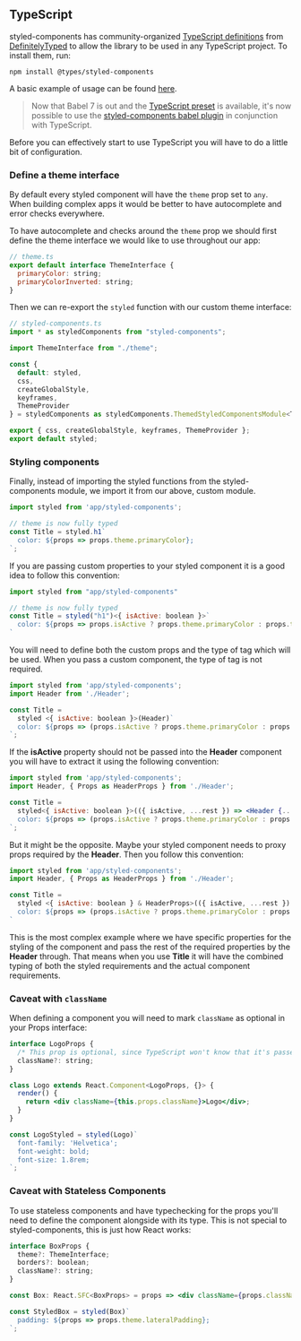 ## TypeScript

styled-components has community-organized [TypeScript definitions](https://www.npmjs.com/package/@types/styled-components) from [DefinitelyTyped](https://github.com/DefinitelyTyped/DefinitelyTyped) to allow the library to be used in any TypeScript project. To install them, run:

```
npm install @types/styled-components
```

A basic example of usage can be found [here](https://github.com/patrick91/Styled-Components-Typescript-Example).

> Now that Babel 7 is out and the [TypeScript preset](https://babeljs.io/docs/en/babel-preset-typescript) is available, it's now possible to use the [styled-components babel plugin](/docs/tooling#babel-plugin) in conjunction with TypeScript.

Before you can effectively start to use TypeScript you will have to do a little bit of configuration.

### Define a theme interface

By default every styled component will have the `theme` prop set to `any`. When building complex apps it would be better to have autocomplete and error checks everywhere.

To have autocomplete and checks around the `theme` prop we should first define the theme
interface we would like to use throughout our app:

```jsx
// theme.ts
export default interface ThemeInterface {
  primaryColor: string;
  primaryColorInverted: string;
}
```

Then we can re-export the `styled` function with our custom theme interface:

```jsx
// styled-components.ts
import * as styledComponents from "styled-components";

import ThemeInterface from "./theme";

const {
  default: styled,
  css,
  createGlobalStyle,
  keyframes,
  ThemeProvider
} = styledComponents as styledComponents.ThemedStyledComponentsModule<ThemeInterface>;

export { css, createGlobalStyle, keyframes, ThemeProvider };
export default styled;
```

### Styling components

Finally, instead of importing the styled functions from the styled-components module,
we import it from our above, custom module.

```jsx
import styled from 'app/styled-components';

// theme is now fully typed
const Title = styled.h1`
  color: ${props => props.theme.primaryColor};
`;
```

If you are passing custom properties to your styled component it is a good idea to follow this convention:

```jsx
import styled from "app/styled-components"

// theme is now fully typed
const Title = styled("h1")<{ isActive: boolean }>`
  color: ${props => props.isActive ? props.theme.primaryColor : props.theme.secondaryColor}
`
```

You will need to define both the custom props and the type of tag which will be used. When you pass a custom component,
the type of tag is not required.

```jsx
import styled from 'app/styled-components';
import Header from './Header';

const Title =
  styled <{ isActive: boolean }>(Header)`
  color: ${props => (props.isActive ? props.theme.primaryColor : props.theme.secondaryColor)}
`;
```

If the **isActive** property should not be passed into the **Header** component you will have to extract it using the
following convention:

```jsx
import styled from 'app/styled-components';
import Header, { Props as HeaderProps } from './Header';

const Title =
  styled<{ isActive: boolean }>(({ isActive, ...rest }) => <Header {...rest} />)`
  color: ${props => (props.isActive ? props.theme.primaryColor : props.theme.secondaryColor)}
`;
```

But it might be the opposite. Maybe your styled component needs to proxy props required by the **Header**. Then
you follow this convention:

```jsx
import styled from 'app/styled-components';
import Header, { Props as HeaderProps } from './Header';

const Title =
  styled <{ isActive: boolean } & HeaderProps>(({ isActive, ...rest }) => <Header {...rest} />)`
  color: ${props => (props.isActive ? props.theme.primaryColor : props.theme.secondaryColor)}
`
```

This is the most complex example where we have specific properties for the styling of the component and pass
the rest of the required properties by the **Header** through. That means when you use **Title** it will have
the combined typing of both the styled requirements and the actual component requirements.

### Caveat with `className`

When defining a component you will need to mark `className` as optional
in your Props interface:

```jsx
interface LogoProps {
  /* This prop is optional, since TypeScript won't know that it's passed by the wrapper */
  className?: string;
}

class Logo extends React.Component<LogoProps, {}> {
  render() {
    return <div className={this.props.className}>Logo</div>;
  }
}

const LogoStyled = styled(Logo)`
  font-family: 'Helvetica';
  font-weight: bold;
  font-size: 1.8rem;
`;
```

### Caveat with Stateless Components

To use stateless components and have typechecking for the props you'll need to define
the component alongside with its type. This is not special to styled-components, this is just
how React works:

```jsx
interface BoxProps {
  theme?: ThemeInterface;
  borders?: boolean;
  className?: string;
}

const Box: React.SFC<BoxProps> = props => <div className={props.className}>{props.children}</div>;

const StyledBox = styled(Box)`
  padding: ${props => props.theme.lateralPadding};
`;
```
